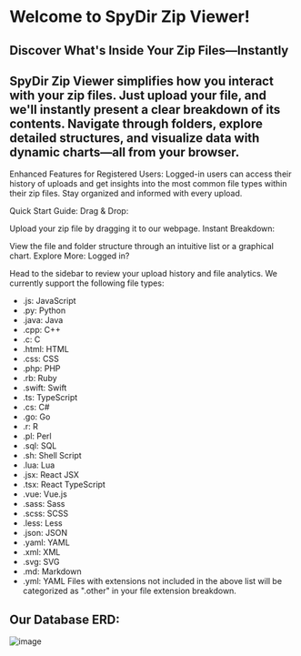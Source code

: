 # Welcome to SpyDir Zip Viewer!
## Discover What's Inside Your Zip Files—Instantly
## SpyDir Zip Viewer simplifies how you interact with your zip files. Just upload your file, and we'll instantly present a clear breakdown of its contents. Navigate through folders, explore detailed structures, and visualize data with dynamic charts—all from your browser.

Enhanced Features for Registered Users:
Logged-in users can access their history of uploads and get insights into the most common file types within their zip files. Stay organized and informed with every upload.

Quick Start Guide:
Drag & Drop:

Upload your zip file by dragging it to our webpage.
Instant Breakdown:

View the file and folder structure through an intuitive list or a graphical chart.
Explore More: Logged in?

Head to the sidebar to review your upload history and file analytics.
We currently support the following file types:
- .js: JavaScript
- .py: Python
- .java: Java
- .cpp: C++
- .c: C
- .html: HTML
- .css: CSS
- .php: PHP
- .rb: Ruby
- .swift: Swift
- .ts: TypeScript
- .cs: C#
- .go: Go
- .r: R
- .pl: Perl
- .sql: SQL
- .sh: Shell Script
- .lua: Lua
- .jsx: React JSX
- .tsx: React TypeScript
- .vue: Vue.js
- .sass: Sass
- .scss: SCSS
- .less: Less
- .json: JSON
- .yaml: YAML
- .xml: XML
- .svg: SVG
- .md: Markdown
- .yml: YAML
Files with extensions not included in the above list will be categorized as ".other" in your file extension breakdown.

## Our Database ERD:
![image](https://github.com/SpyDir-BBD/SpyDir/assets/125252284/37cdeb27-58a1-4c86-a0ab-c444530b67a7)
